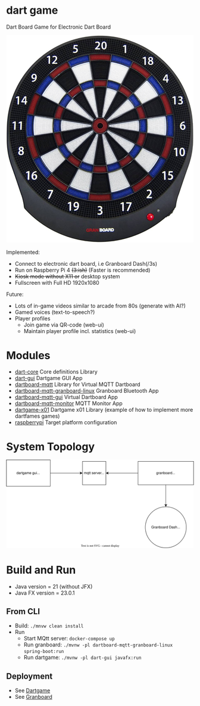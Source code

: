 # dart game
Dart Board Game for Electronic Dart Board 

![Granboard Dash Blue](granboard-dash-blue.jpg "Granboard Dash Blue")

Implemented:
* Connect to electronic dart board, i.e Granboard Dash(/3s)
* Run on Raspberry Pi 4 ~~(3:ish)~~ (Faster is recommended)
* ~~Kiosk mode without X11 or~~ desktop system
* Fullscreen with Full HD 1920x1080

Future:
* Lots of in-game videos similar to arcade from 80s (generate with AI?)
* Gamed voices (text-to-speech?)
* Player profiles
  * Join game via QR-code (web-ui)
  * Maintain player profile incl. statistics (web-ui)

# Modules
* [dart-core](dart-core/README.md) Core definitions Library
* [dart-gui](dart-gui/README.md) Dartgame GUI App
* [dartboard-mqtt](dartboard-mqtt) Library for Virtual MQTT Dartboard 
* [dartboard-mqtt-granboard-linux](dartboard-mqtt-granboard-linux/README.md) Granboard Bluetooth App
* [dartboard-mqtt-gui](dartboard-mqtt-gui/README.md) Virtual Dartboard App
* [dartboard-mqtt-monitor](dartboard-mqtt-monitor) MQTT Monitor App
* [dartgame-x01](dartgame-x01/README.md) Dartgame x01 Library (example of how to implement more dartfames games)
* [raspberrypi](raspberrypi/README.md) Target platform configuration

# System Topology
![System Topology](topology.drawio.svg "System Topology")

# Build and Run

* Java version = 21 (without JFX)
* Java FX version = 23.0.1

## From CLI
* Build: ```./mnvw clean install```
* Run
  * Start MQtt server: ```docker-compose up```
  * Run granboard:  ```./mvnw -pl dartboard-mqtt-granboard-linux spring-boot:run``` 
  * Run dartgame: ```./mvnw -pl dart-gui javafx:run```

## Deployment
* See [Dartgame](dart-gui/README.md)
* See [Granboard](dartboard-mqtt-granboard-linux/README.md)